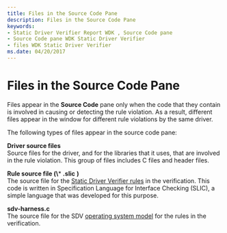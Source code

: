 ```yaml
---
title: Files in the Source Code Pane
description: Files in the Source Code Pane
keywords:
- Static Driver Verifier Report WDK , Source Code pane
- Source Code pane WDK Static Driver Verifier
- files WDK Static Driver Verifier
ms.date: 04/20/2017
---
```


# Files in the Source Code Pane


Files appear in the **Source Code** pane only when the code that they contain is involved in causing or detecting the rule violation. As a result, different files appear in the window for different rule violations by the same driver.

The following types of files appear in the source code pane:

<span id="Driver_source_files"></span><span id="driver_source_files"></span><span id="DRIVER_SOURCE_FILES"></span>**Driver source files**  
Source files for the driver, and for the libraries that it uses, that are involved in the rule violation. This group of files includes C files and header files.

<span id="rule_source_file___________________.slic__"></span><span id="RULE_SOURCE_FILE___________________.SLIC__"></span>**Rule source file (\\*** **.slic** **)**  
The source file for the [Static Driver Verifier rules](static-driver-verifier-rule.md) in the verification. This code is written in Specification Language for Interface Checking (SLIC), a simple language that was developed for this purpose.

<span id="sdv-harness.c_"></span><span id="SDV-HARNESS.C_"></span>**sdv-harness.c**   
The source file for the SDV [operating system model](operating-system-model.md) for the rules in the verification.

